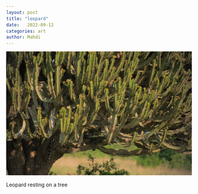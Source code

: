 ```yaml
---
layout: post
title: "leopard"
date:   2022-09-12
categories: art
author: Mahdi
---
```


![leopard](/img/arts/uganda/leopard.jpg)

<span class='image-details'>
Leopard resting on a tree
</span>
